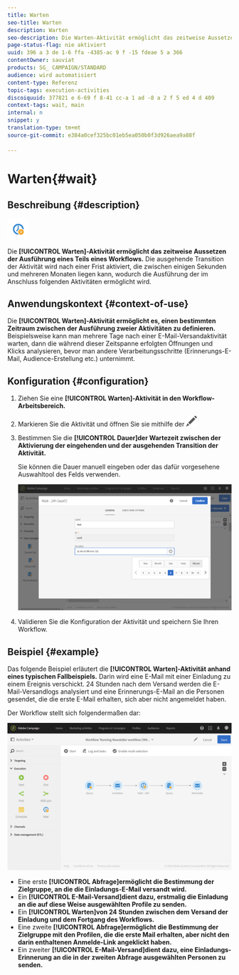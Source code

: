 ```yaml
---
title: Warten
seo-title: Warten
description: Warten
seo-description: Die Warten-Aktivität ermöglicht das zeitweise Aussetzen der Ausführung eines Teils eines Workflows.
page-status-flag: nie aktiviert
uuid: 396 a 3 de 1-6 ffa -4385-ac 9 f -15 fdeae 5 a 366
contentOwner: sauviat
products: SG_ CAMPAIGN/STANDARD
audience: wird automatisiert
content-type: Referenz
topic-tags: execution-activities
discoiquuid: 377821 e 6-69 f 8-41 cc-a 1 ad -8 a 2 f 5 ed 4 d 409
context-tags: wait, main
internal: n
snippet: y
translation-type: tm+mt
source-git-commit: e384a0cef325bc01eb5ea050b0f3d926aea9a88f

---
```



# Warten{#wait}

## Beschreibung {#description}

![](assets/wait.png)

Die **[!UICONTROL Warten]-Aktivität ermöglicht das zeitweise Aussetzen der Ausführung eines Teils eines Workflows.** Die ausgehende Transition der Aktivität wird nach einer Frist aktiviert, die zwischen einigen Sekunden und mehreren Monaten liegen kann, wodurch die Ausführung der im Anschluss folgenden Aktivitäten ermöglicht wird.

## Anwendungskontext {#context-of-use}

Die **[!UICONTROL Warten]-Aktivität ermöglicht es, einen bestimmten Zeitraum zwischen der Ausführung zweier Aktivitäten zu definieren.** Beispielsweise kann man mehrere Tage nach einer E-Mail-Versandaktivität warten, dann die während dieser Zeitspanne erfolgten Öffnungen und Klicks analysieren, bevor man andere Verarbeitungsschritte (Erinnerungs-E-Mail, Audience-Erstellung etc.) unternimmt.

## Konfiguration {#configuration}

1. Ziehen Sie eine **[!UICONTROL Warten]-Aktivität in den Workflow-Arbeitsbereich.**
1. Markieren Sie die Aktivität und öffnen Sie sie mithilfe der ![-Schaltfläche aus den angezeigten Quick Actions.](assets/edit_darkgrey-24px.png)
1. Bestimmen Sie die **[!UICONTROL Dauer]der Wartezeit zwischen der Aktivierung der eingehenden und der ausgehenden Transition der Aktivität.**

   Sie können die Dauer manuell eingeben oder das dafür vorgesehene Auswahltool des Felds verwenden.

   ![](assets/wait_duration.png)

1. Validieren Sie die Konfiguration der Aktivität und speichern Sie Ihren Workflow.

## Beispiel {#example}

Das folgende Beispiel erläutert die **[!UICONTROL Warten]-Aktivität anhand eines typischen Fallbeispiels.** Darin wird eine E-Mail mit einer Einladung zu einem Ereignis verschickt. 24 Stunden nach dem Versand werden die E-Mail-Versandlogs analysiert und eine Erinnerungs-E-Mail an die Personen gesendet, die die erste E-Mail erhalten, sich aber nicht angemeldet haben.

Der Workflow stellt sich folgendermaßen dar:

![](assets/wait_example_workflow.png)

* Eine erste **[!UICONTROL Abfrage]ermöglicht die Bestimmung der Zielgruppe, an die die Einladungs-E-Mail versandt wird.**
* Ein **[!UICONTROL E-Mail-Versand]dient dazu, erstmalig die Einladung an die auf diese Weise ausgewählten Profile zu senden.**
* Ein **[!UICONTROL Warten]von 24 Stunden zwischen dem Versand der Einladung und dem Fortgang des Workflows.**
* Eine zweite **[!UICONTROL Abfrage]ermöglicht die Bestimmung der Zielgruppe mit den Profilen, die die erste Mail erhalten, aber nicht den darin enthaltenen Anmelde-Link angeklickt haben.**
* Ein zweiter **[!UICONTROL E-Mail-Versand]dient dazu, eine Einladungs-Erinnerung an die in der zweiten Abfrage ausgewählten Personen zu senden.**

